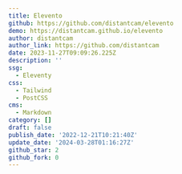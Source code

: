 ```yaml
---
title: Elevento
github: https://github.com/distantcam/elevento
demo: https://distantcam.github.io/elevento
author: distantcam
author_link: https://github.com/distantcam
date: 2023-11-27T09:09:26.225Z
description: ''
ssg:
  - Eleventy
css:
  - Tailwind
  - PostCSS
cms:
  - Markdown
category: []
draft: false
publish_date: '2022-12-21T10:21:40Z'
update_date: '2024-03-28T01:16:27Z'
github_star: 2
github_fork: 0
---
```

